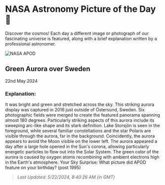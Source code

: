 
  # NASA Astronomy Picture of the Day 🌌

  Discover the cosmos! Each day a different image or photograph of our fascinating universe is featured, along with a brief explanation written by a professional astronomer.

![NASA APOD](https://apod.nasa.gov/apod/image/2405/AuroraSweden_Strand_1500.jpg)

## Green Aurora over Sweden

22nd May 2024

### Explanation: 

It was bright and green and stretched across the sky. This striking aurora display was captured in 2016 just outside of Östersund, Sweden. Six photographic fields were merged to create the featured panorama spanning almost 180 degrees.  Particularly striking aspects of this aurora include its sweeping arc-like shape and its stark definition.  Lake Storsjön is seen in the foreground, while several familiar constellations and the star Polaris are visible through the aurora, far in the background.  Coincidently, the aurora appears to avoid the Moon visible on the lower left.  The aurora appeared a day after a large hole opened in the Sun's corona, allowing particularly energetic particles to flow out into the Solar System.  The green color of the aurora is caused by oxygen atoms recombining with ambient electrons high in the Earth's atmosphere.   Your Sky Surprise: What picture did APOD feature on your birthday? (post 1995)

> _Last Updated: 5/22/2024, 8:40:26 AM (in GMT)_
